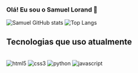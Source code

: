 ### Olá! Eu sou o Samuel Lorand 🤙

![Samuel GitHub stats](https://github-readme-stats.vercel.app/api?username=SamuelloranD&show_icons=true&theme=dark)
![Top Langs](https://github-readme-stats.vercel.app/api/top-langs/?username=SamuelloranD&size_weight=0.5&count_weight=0.5)

## Tecnologias que uso atualmente

<div style="display: inline_block"><br/>
    <img align="center" alt="html5" src="https://img.shields.io/badge/HTML5-E34F26?style=for-the-badge&logo=html5&logoColor=white"/>
    <img align="center" alt="css3" src="https://img.shields.io/badge/CSS3-1572B6?style=for-the-badge&logo=css3&logoColor=white"/>
    <img align="center" alt="python" src="https://img.shields.io/badge/Python-14354C?style=for-the-badge&logo=python&logoColor=white"/>
    <img align="center" alt="javascript" src="https://img.shields.io/badge/JavaScript-323330?style=for-the-badge&logo=javascript&logoColor=F7DF1E"/>    
</div>
